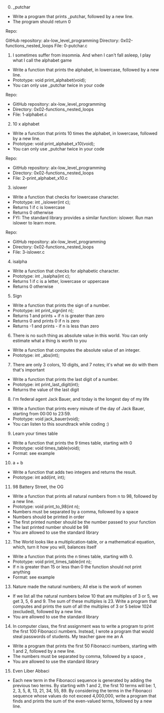 0. _putchar
- Write a program that prints _putchar, followed by a new line.
- The program should return 0

Repo:

GitHub repository: alx-low_level_programming
Directory: 0x02-functions_nested_loops
File: 0-putchar.c

1. I sometimes suffer from insomnia. And when I can't fall asleep, I play what I call the alphabet game
- Write a function that prints the alphabet, in lowercase, followed by a new line.
- Prototype: void print_alphabet(void);
- You can only use _putchar twice in your code

Repo:

- GitHub repository: alx-low_level_programming
- Directory: 0x02-functions_nested_loops
- File: 1-alphabet.c


2. 10 x alphabet
- Write a function that prints 10 times the alphabet, in lowercase, followed by a new line.
- Prototype: void print_alphabet_x10(void);
- You can only use _putchar twice in your code

Repo:

- GitHub repository: alx-low_level_programming
- Directory: 0x02-functions_nested_loops
- File: 2-print_alphabet_x10.c

3. islower
- Write a function that checks for lowercase character.
- Prototype: int _islower(int c);
- Returns 1 if c is lowercase
- Returns 0 otherwise
- FYI: The standard library provides a similar function: islower. Run man islower to learn more.

Repo:

- GitHub repository: alx-low_level_programming
- Directory: 0x02-functions_nested_loops
- File: 3-islower.c

4. isalpha
- Write a function that checks for alphabetic character.
- Prototype: int _isalpha(int c);
- Returns 1 if c is a letter, lowercase or uppercase
- Returns 0 otherwise

5. Sign
- Write a function that prints the sign of a number.
- Prototype: int print_sign(int n);
- Returns 1 and prints + if n is greater than zero
- Returns 0 and prints 0 if n is zero
- Returns -1 and prints - if n is less than zero

6. There is no such thing as absolute value in this world. You can only estimate what a thing is worth to you
- Write a function that computes the absolute value of an integer.
- Prototype: int _abs(int);

7. There are only 3 colors, 10 digits, and 7 notes; it's what we do with them that's important
- Write a function that prints the last digit of a number.
- Prototype: int print_last_digit(int);
- Returns the value of the last digit

8. I'm federal agent Jack Bauer, and today is the longest day of my life
- Write a function that prints every minute of the day of Jack Bauer, starting from 00:00 to 23:59.
- Prototype: void jack_bauer(void);
- You can listen to this soundtrack while coding :)

9. Learn your times table
- Write a function that prints the 9 times table, starting with 0
- Prototype: void times_table(void);
- Format: see example

10. a + b
- Write a function that adds two integers and returns the result.
- Prototype: int add(int, int);

11. 98 Battery Street, the OG
- Write a function that prints all natural numbers from n to 98, followed by a new line.
- Prototype: void print_to_98(int n);
- Numbers must be separated by a comma, followed by a space
- Numbers should be printed in order
- The first printed number should be the number passed to your function
- The last printed number should be 98
- You are allowed to use the standard library


12. The World looks like a multiplication-table, or a mathematical equation, which, turn it how you will, balances itself
- Write a function that prints the n times table, starting with 0.
- Prototype: void print_times_table(int n);
- If n is greater than 15 or less than 0 the function should not print anything
- Format: see example


13. Nature made the natural numbers; All else is the work of women
- If we list all the natural numbers below 10 that are multiples of 3 or 5, we get 3, 5, 6 and 9. The sum of these multiples is 23. Write a program that computes and prints the sum of all the multiples of 3 or 5 below 1024 (excluded), followed by a new line.
- You are allowed to use the standard library


14. In computer class, the first assignment was to write a program to print the first 100 Fibonacci numbers. Instead, I wrote a program that would steal passwords of students. My teacher gave me an A
- Write a program that prints the first 50 Fibonacci numbers, starting with 1 and 2, followed by a new line.
- The numbers must be separated by comma, followed by a space , 
- You are allowed to use the standard library


15. Even Liber Abbaci
- Each new term in the Fibonacci sequence is generated by adding the previous two terms. By starting with 1 and 2, the first 10 terms will be: 1, 2, 3, 5, 8, 13, 21, 34, 55, 89. By considering the terms in the Fibonacci sequence whose values do not exceed 4,000,000, write a program that finds and prints the sum of the even-valued terms, followed by a new line.
